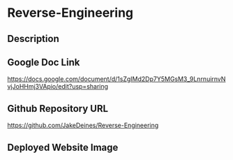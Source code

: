 # Reverse-Engineering



## Description

## Google Doc Link
https://docs.google.com/document/d/1sZgIMd2Dp7Y5MGsM3_9LnrnuirnvNvjJoHHmj3VApio/edit?usp=sharing
## Github Repository URL
https://github.com/JakeDeines/Reverse-Engineering

## Deployed Website Image

